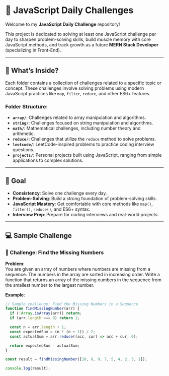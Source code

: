 # 🧠 JavaScript Daily Challenges

Welcome to my **JavaScript Daily Challenge** repository!

This project is dedicated to solving at least one JavaScript challenge per day to sharpen problem-solving skills, build muscle memory with core JavaScript methods, and track growth as a future **MERN Stack Developer** (specializing in Front-End).

---

## 📌 What’s Inside?

Each folder contains a collection of challenges related to a specific topic or concept. These challenges involve solving problems using modern JavaScript practices like `map`, `filter`, `reduce`, and other ES6+ features.

### Folder Structure:

- **`array/`**: Challenges related to array manipulation and algorithms.
- **`string/`**: Challenges focused on string manipulation and algorithms.
- **`math/`**: Mathematical challenges, including number theory and arithmetic.
- **`reduce/`**: Challenges that utilize the `reduce` method to solve problems.
- **`leetcode/`**: LeetCode-inspired problems to practice coding interview questions.
- **`projects/`**: Personal projects built using JavaScript, ranging from simple applications to complex solutions.

---

## 🎯 Goal

- **Consistency**: Solve one challenge every day.
- **Problem-Solving**: Build a strong foundation of problem-solving skills.
- **JavaScript Mastery**: Get comfortable with core methods like `map()`, `filter()`, `reduce()`, and ES6+ syntax.
- **Interview Prep**: Prepare for coding interviews and real-world projects.

---

## 💻 Sample Challenge

### 📎 Challenge: Find the Missing Numbers

**Problem**:  
You are given an array of numbers where numbers are missing from a sequence. The numbers in the array are sorted in increasing order. Write a function that returns an array of the missing numbers in the sequence from the smallest number to the largest number.

**Example**:

```js
// Sample challenge: Find the Missing Numbers in a Sequence
function findMissingNumber(arr) {
  if (!Array.isArray(arr)) return;
  if (arr.length === 0) return 1;

  const n = arr.length + 1;
  const expectedSum = (n * (n + 1)) / 2;
  const actualSum = arr.reduce((acc, cur) => acc + cur, 0);

  return expectedSum - actualSum;
}

const result = findMissingNumber([10, 8, 9, 7, 5, 4, 2, 3, 1]);

console.log(result);
